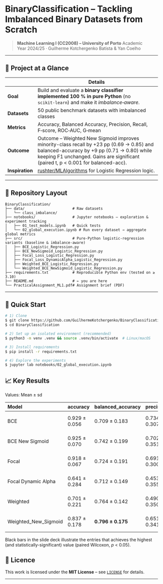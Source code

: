# BinaryClassification – Tackling Imbalanced Binary Datasets from Scratch

> **Machine Learning I (CC2008) – University of Porto**
> Academic Year 2024/25 · Guilherme Kotchergenko Batista & Yan Coelho

---

## 🚀 Project at a Glance

|                 | Details                                                                                                                        |
| --------------- | ------------------------------------------------------------------------------------------------------------------------------ |
| **Goal**        | Build and evaluate a **binary classifier implemented 100 % in pure Python** (no `scikit‑learn`) and make it *imbalance‑aware*. |
| **Datasets**    | 50 public benchmark datasets with imbalanced classes                                                                   |
| **Metrics**     | Accuracy, Balanced Accuracy, Precision, Recall, F‑score, ROC‑AUC, G‑mean                                                              |
| **Outcome**     | Outcome – Weighted New Sigmoid improves minority-class recall by +23 pp (0.69 → 0.85) and balanced-accuracy by +9 pp (0.71 → 0.80) while keeping F1 unchanged. Gains are significant (paired t, p < 0.001 for balanced-acc).                                                   |
| **Inspiration** | [rushter/MLAlgorithms](https://github.com/rushter/MLAlgorithms) for Logistic Regression logic.            |

---

## 📂 Repository Layout

```
BinaryClassification/
├── data/                      # Raw datasets
│   └── class_imbalance/
├── notebooks/                 # Jupyter notebooks – exploration & experiment tracking
│   ├── 01_test_models.ipynb   # Quick tests
│   └── 02_global_execution.ipynb # Run every dataset → aggregate global metrics
├── src/                       # Pure-Python logistic-regression variants (baseline & imbalance-aware)
│   ├── BCE_Logistic_Regression.py
│   ├── BCE_NewSigmoid_Logistic_Regression.py
│   ├── Focal_Loss_Logistic_Regression.py
│   ├── Focal_Loss_DynamicAlpha_Logistic_Regression.py
│   ├── Weighted_BCE_Logistic_Regression.py
│   └── Weighted_BCE_NewSigmoid_Logistic_Regression.py
├── requirements.txt           # Reproducible Python env (tested on ≥ 3.10)
├── README.md                  # ← you are here
└── PracticalAssignment_ML1.pdf# Assignment brief (PDF)

```
---

## 🏁 Quick Start

```bash
# 1) Clone
$ git clone https://github.com/GuilhermeKotchergenko/BinaryClassification.git
$ cd BinaryClassification

# 2) Set up an isolated environment (recommended)
$ python3 -m venv .venv && source .venv/bin/activate  # Linux/macOS

# 3) Install requirements
$ pip install -r requirements.txt

# 4) Explore the experiments
$ jupyter lab notebooks/02_global_execution.ipynb
```

## 📈 Key Results

Values: Mean ± sd

| Model                | accuracy          | balanced_accuracy   | precision         | recall            | f1                | auc               |
|:---------------------|:------------------|:--------------------|:------------------|:------------------|:------------------|:------------------|
| BCE                  | 0.929 ± 0.056 | 0.709 ± 0.183       | 0.734 ± 0.307 | 0.688 ± 0.375     | 0.688 ± 0.341     | 0.874 ± 0.139     |
| BCE New Sigmoid      | 0.925 ± 0.070     | 0.742 ± 0.199       | 0.702 ± 0.351     | 0.725 ± 0.373     | 0.700 ± 0.361     | 0.861 ± 0.163     |
| Focal                | 0.918 ± 0.067     | 0.724 ± 0.191       | 0.691 ± 0.300     | 0.749 ± 0.350     | 0.701 ± 0.317 | 0.874 ± 0.140     |
| Focal Dynamic Alpha  | 0.641 ± 0.284     | 0.712 ± 0.149       | 0.453 ± 0.355     | **0.969 ± 0.074** | 0.538 ± 0.324     | 0.876 ± 0.137 |
| Weighted             | 0.701 ± 0.221     | 0.764 ± 0.142       | 0.490 ± 0.350     | 0.921 ± 0.125     | 0.560 ± 0.298     | 0.872 ± 0.140     |
| Weighted_New_Sigmoid | 0.837 ± 0.178     | **0.796 ± 0.175**   | 0.651 ± 0.341     | 0.837 ± 0.214     | 0.690 ± 0.302     | 0.865 ± 0.152     |


Black bars in the slide deck illustrate the entries that achieves the highest (and statistically-significant) value (paired Wilcoxon, *p* < 0.05).


## 📜 Licence

This work is licensed under the **MIT License** – see [`LICENSE`](LICENSE) for details.

---
